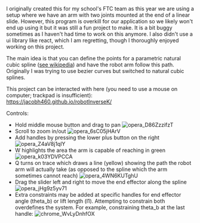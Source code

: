 I originally created this for my school's FTC team as this year we are using a setup where we have an arm with two joints mounted at the end of a linear slide. However, this program is overkill for our application so we likely won't end up using it but it was still a fun project to make. It is a bit buggy sometimes as I haven't had time to work on this anymore. I also didn't use a ui library like react, which I am regretting, though I thoroughly enjoyed working on this project.

The main idea is that you can define the points for a parametric natural cubic spline ([see wikipedia](https://en.wikipedia.org/wiki/Spline_interpolation)) and have the robot arm follow this path.
Originally I was trying to use bezier curves but switched to natural cubic splines.

This project can be interacted with here (you need to use a mouse on computer; trackpad is insufficient): https://jacobh460.github.io/robotInverseK/

Controls:
- Hold middle mouse button and drag to pan
![opera_D86ZzzifzT](https://github.com/user-attachments/assets/7794b5d4-5863-4e5d-b25e-f982ee5d9f2d)
- Scroll to zoom in/out
![opera_6sC05jHArV](https://github.com/user-attachments/assets/d5b7b337-ecbe-4763-84db-c91c50c917ea)
- Add handles by pressing the lower plus button on the right
![opera_Z4aV8j1qlY](https://github.com/user-attachments/assets/6a98b546-1f4e-4726-81e4-ed1b5be1eddf)
- W highlights the area the arm is capable of reaching in green
![opera_k03YDVPCCA](https://github.com/user-attachments/assets/d6ba7d2d-e985-44c1-af8b-ad7665fc9271)
- Q turns on trace which draws a line (yellow) showing the path the robot arm will actually take (as opposed to the spline which the arm sometimes cannot reach)
![opera_4WN6KUTghU](https://github.com/user-attachments/assets/24c68e6b-401d-4fd2-8d4f-ed6d3f4f59ef)
- Drag the slider left and right to move the end effector along the spline
![opera_jHg9z5yv71](https://github.com/user-attachments/assets/0f018110-7781-4731-9bd6-ff5e1153856c)
- Extra constraints may be added at specific handles for end effector angle (theta_b) or lift length (l1). Attempting to constrain both overdefines the system. For example, constraining theta_b at the last handle:
![chrome_WvLyDnhfOX](https://github.com/user-attachments/assets/d2e60719-0dff-49d2-bcfb-57ae09488b2b)
